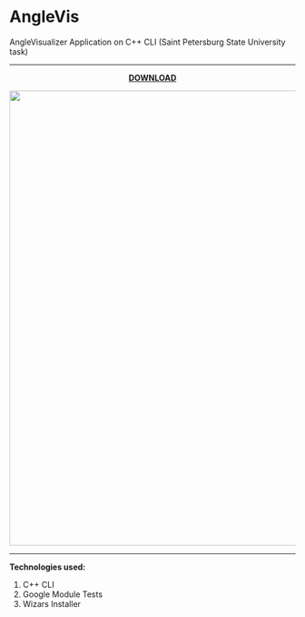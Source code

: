 # AngleVis
 AngleVisualizer Application on C++ CLI (Saint Petersburg State University task)  
 <hr />
 <p align="center"><b><a href="https://github.com/MrAlexeiMK/AngleVis/raw/main/AngleVisualizerSetup/Debug/AngleVisualizerSetup.msi">DOWNLOAD</a></b></p>  
   
 <p align="center"><img src="https://user-images.githubusercontent.com/25348980/191034689-be741bd4-fbb7-483c-863d-c36179250039.png" width="800"></img></p>  
<hr />

<b>Technologies used:</b>  
1) C++ CLI
2) Google Module Tests
3) Wizars Installer
